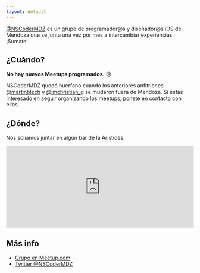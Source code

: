```yaml
---
layout: default
---
```


[@NSCoderMDZ](https://twitter.com/NSCoderMDZ)
es un grupo de programador@s y diseñador@s iOS de Mendoza que se junta una
vez por mes a intercambiar experiencias. ¡Sumate!

## ¿Cuándo?

**No hay nuevos Meetups programados.** 😥

NSCoderMDZ quedó huérfano cuando los anteriores anfitriones [@martinblech](https://twitter.com/martinblech) y
[@imchristian_g](https://twitter.com/imchristian_g) se mudaron fuera de Mendoza. Si estás interesado en seguir
organizando los meetups, ponete en contacto con ellos.

## ¿Dónde?

Nos solíamos juntar en algún bar de la Arístides.

<iframe src="https://www.google.com/maps/embed?pb=!1m18!1m12!1m3!1d26804.48727013532!2d-68.8585191!3d-32.8833352!2m3!1f0!2f0!3f0!3m2!1i1024!2i768!4f13.1!3m3!1m2!1s0x967e093ec45179bf%3A0x205a78f6d20efa3a!2sMendoza%2C+Capital+Dept%2C+Mendoza+Province%2C+Argentina!5e0!3m2!1sen!2sus!4v1441744310584" width="100%" height="220" frameborder="0" style="border:0" allowfullscreen></iframe>

## Más info

 * [Grupo en Meetup.com](http://www.meetup.com/NSCoderMDZ/)
 * [Twitter @NSCoderMDZ](https://twitter.com/NSCoderMDZ)
